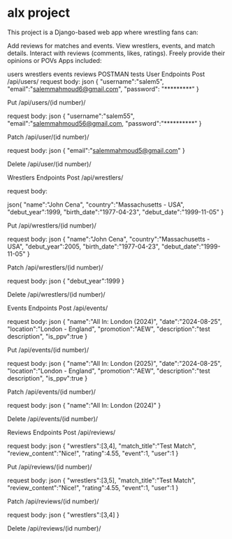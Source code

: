 # alx project

This project is a Django-based web app where wrestling fans can:

Add reviews for matches and events.
View wrestlers, events, and match details.
Interact with reviews (comments, likes, ratings).
Freely provide their opinions or POVs
Apps included:

users
wrestlers
events
reviews
POSTMAN tests
User Endpoints
Post /api/users/ request body: json { "username":"salem5", "email":"salemmahmoud6@gmail.com", "password": "*********" }

Put /api/users/(id number)/

request body: json { "username":"salem55", "email":"salemmahmoud56@gmail.com, "password":"**********" }

Patch /api/user/(id number)/

request body: json { "email":"salemmahmoud5@gmail.com" }

Delete /api/user/(id number)/

Wrestlers Endpoints
Post /api/wrestlers/

request body:

json{ "name":"John Cena", "country":"Massachusetts - USA", "debut_year":1999, "birth_date":"1977-04-23", "debut_date":"1999-11-05" }

Put /api/wrestlers/(id number)/

request body: json { "name":"John Cena", "country":"Massachusetts - USA", "debut_year":2005, "birth_date":"1977-04-23", "debut_date":"1999-11-05" }

Patch /api/wrestlers/(id number)/

request body: json { "debut_year":1999 }

Delete /api/wrestlers/(id number)/

Events Endpoints
Post /api/events/

request body: json { "name":"All In: London (2024)", "date":"2024-08-25", "location":"London - England", "promotion":"AEW", "description":"test description", "is_ppv":true }

Put /api/events/(id number)/

request body: json { "name":"All In: London (2025)", "date":"2024-08-25", "location":"London - England", "promotion":"AEW", "description":"test description", "is_ppv":true }

Patch /api/events/(id number)/

request body: json { "name":"All In: London (2024)" }

Delete /api/events/(id number)/

Reviews Endpoints
Post /api/reviews/

request body: json { "wrestlers":[3,4], "match_title":"Test Match", "review_content":"Nice!", "rating":4.55, "event":1, "user":1 }

Put /api/reviews/(id number)/

request body: json { "wrestlers":[3,5], "match_title":"Test Match", "review_content":"Nice!", "rating":4.55, "event":1, "user":1 }

Patch /api/reviews/(id number)/

request body: json { "wrestlers":[3,4] }

Delete /api/reviews/(id number)/


